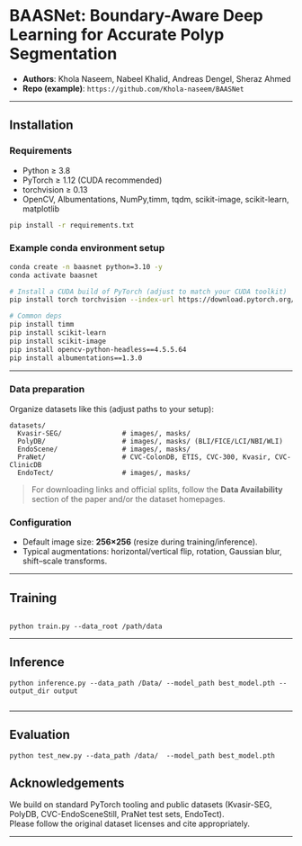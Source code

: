 # BAASNet: Boundary-Aware Deep Learning for Accurate Polyp Segmentation



- **Authors**: Khola Naseem, Nabeel Khalid, Andreas Dengel, Sheraz Ahmed  
- **Repo (example)**: `https://github.com/Khola-naseem/BAASNet`

---

## Installation

### Requirements
- Python ≥ 3.8
- PyTorch ≥ 1.12 (CUDA recommended)
- torchvision ≥ 0.13
- OpenCV, Albumentations, NumPy,timm, tqdm, scikit-image, scikit-learn,  matplotlib

```bash
pip install -r requirements.txt
```

### Example conda environment setup
```bash
conda create -n baasnet python=3.10 -y
conda activate baasnet

# Install a CUDA build of PyTorch (adjust to match your CUDA toolkit)
pip install torch torchvision --index-url https://download.pytorch.org/whl/cu121

# Common deps
pip install timm
pip install scikit-learn
pip install scikit-image
pip install opencv-python-headless==4.5.5.64
pip install albumentations==1.3.0
```

---


### Data preparation

Organize datasets like this (adjust paths to your setup):

```
datasets/
  Kvasir-SEG/               # images/, masks/
  PolyDB/                   # images/, masks/ (BLI/FICE/LCI/NBI/WLI)
  EndoScene/                # images/, masks/
  PraNet/                   # CVC-ColonDB, ETIS, CVC-300, Kvasir, CVC-ClinicDB
  EndoTect/                 # images/, masks/
```

> For downloading links and official splits, follow the **Data Availability** section of the paper and/or the dataset homepages.

### Configuration

- Default image size: **256×256** (resize during training/inference).  
- Typical augmentations: horizontal/vertical flip, rotation, Gaussian blur, shift–scale transforms.

---

## Training

```

python train.py --data_root /path/data

```

---

## Inference

```
python inference.py --data_path /Data/ --model_path best_model.pth --output_dir output


```

---

## Evaluation

```
python test_new.py --data_path /data/  --model_path best_model.pth
```

## Acknowledgements

We build on standard PyTorch tooling and public datasets (Kvasir-SEG, PolyDB, CVC-EndoSceneStill, PraNet test sets, EndoTect).  
Please follow the original dataset licenses and cite appropriately.

---

